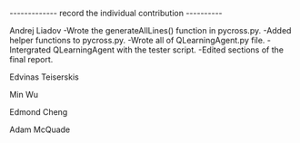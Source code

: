 ------------- record the individual contribution ----------


Andrej Liadov
-Wrote the generateAllLines() function in pycross.py.
-Added helper functions to pycross.py.
-Wrote all of QLearningAgent.py file.
-Intergrated QLearningAgent with the tester script.
-Edited sections of the final report.


Edvinas Teiserskis



Min Wu



Edmond Cheng



Adam McQuade



